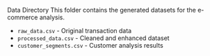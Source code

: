Data Directory
This folder contains the generated datasets for the e-commerce analysis.

- `raw_data.csv` - Original transaction data
- `processed_data.csv` - Cleaned and enhanced dataset
- `customer_segments.csv` - Customer analysis results
